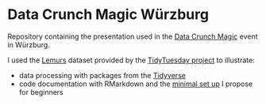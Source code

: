 # Data Crunch Magic Würzburg
Repository containing the presentation used in the [Data Crunch Magic](https://ddojo.github.io/dcm.html) event in Würzburg.

I used the [Lemurs](https://github.com/rfordatascience/tidytuesday/blob/master/data/2021/2021-08-24/readme.md) dataset provided by the [TidyTuesday project](https://github.com/rfordatascience/tidytuesday) to illustrate:

+ data processing with packages from the [Tidyverse](https://www.tidyverse.org)
+ code documentation with RMarkdown and the [minimal set up](https://github.com/ludmillafigueiredo/computational_notebooks) I propose for beginners
